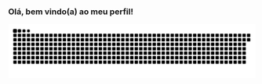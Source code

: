 ### Olá, bem vindo(a) ao meu perfil!
<div> 
   
  ![Snake animation](https://github.com/tiagocsouzalima/tiagocsouzalima/blob/output/github-contribution-grid-snake.svg)
 
</div>
